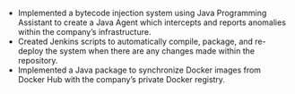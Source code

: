 - Implemented a bytecode injection system using Java Programming
  Assistant to create a Java Agent which intercepts and reports
  anomalies within the company’s infrastructure.
- Created Jenkins scripts to automatically compile, package, and
  re-deploy the system when there are any changes made within the
  repository.
- Implemented a Java package to synchronize Docker images from
  Docker Hub with the company’s private Docker registry.
